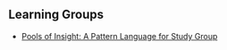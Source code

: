 ## Learning Groups

* [Pools of Insight: A Pattern Language for Study Group](http://www.industriallogic.com/wp-content/uploads/2012/03/khdraft1.pdf)
